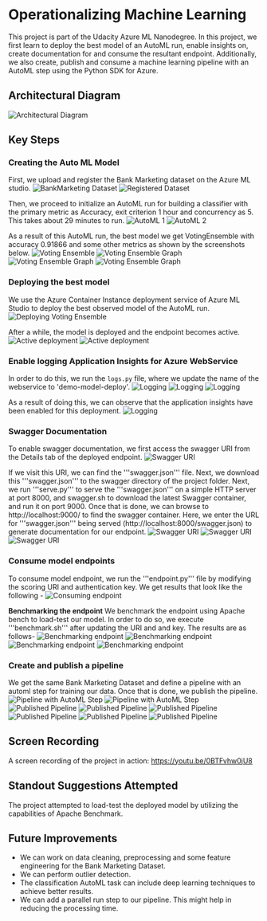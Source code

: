 # Operationalizing Machine Learning

This project is part of the Udacity Azure ML Nanodegree. In this project, we first learn to deploy the best model of an AutoML run, enable insights on, create documentation for and consume the resultant endpoint. Additionally, we also create, publish and consume a machine learning pipeline with an AutoML step using the Python SDK for Azure.

## Architectural Diagram
![Architectural Diagram](pictures/architecture.png)

## Key Steps

### Creating the Auto ML Model
First, we upload and register the Bank Marketing dataset on the Azure ML studio. 
![BankMarketing Dataset](pictures/dataset.png)
![Registered Dataset](pictures/registered-dataset.png)

Then, we proceed to initialize an AutoML run for building a classifier with the primary metric as Accuracy, exit criterion 1 hour and concurrency as 5. This takes about 29 minutes to run.
![AutoML 1](pictures/automl-1.png) 
![AutoML 2](pictures/automl-2.png)

As a result of this AutoML run, the best model we get VotingEnsemble with accuracy 0.91866 and some other metrics as shown by the screenshots below.
![Voting Ensemble](pictures/voting-ensemble-1.png)
![Voting Ensemble Graph](pictures/voting-ensemble-graph-1.png)
![Voting Ensemble Graph](pictures/voting-ensemble-graph-2.png)
![Voting Ensemble Graph](pictures/voting-ensemble-graph-3.png)

### Deploying the best model
We use the Azure Container Instance deployment service of Azure ML Studio to deploy the best observed model of the AutoML run.
![Deploying Voting Ensemble](pictures/deploy-1.png)

After a while, the model is deployed and the endpoint becomes active.
![Active deployment](pictures/deploy-2.png)
![Active deployment](pictures/deploy-3.png)

### Enable logging Application Insights for Azure WebService
In order to do this, we run the ```logs.py``` file, where we update the name of the webservice to 'demo-model-deploy'.
![Logging](pictures/logs-1.png)
![Logging](pictures/logs-2.png)
![Logging](pictures/logs-3.png)

As a result of doing this, we can observe that the application insights have been enabled for this deployment.
![Logging](pictures/logs-4.png)

### Swagger Documentation
To enable swagger documentation, we first access the swagger URI from the Details tab of the deployed endpoint.
![Swagger URI](pictures/swagger-1.png)

If we visit this URI, we can find the '''swagger.json''' file. Next, we download this '''swagger.json''' to the swagger directory of the project folder.
Next, we run '''serve.py''' to serve the '''swagger.json''' on a simple HTTP server at port 8000, and swagger.sh to download the latest Swagger container, and run it on port 9000.
Once that is done, we can browse to http://localhost:9000/ to find the swagger container. Here, we enter the URL for '''swagger.json''' being served (http://localhost:8000/swagger.json) to generate documentation for our endpoint.
![Swagger URI](pictures/swagger-2.png)
![Swagger URI](pictures/swagger-3.png)
![Swagger URI](pictures/swagger-4.png)

### Consume model endpoints
To consume model endpoint, we run the '''endpoint.py''' file by modifying the scoring URI and authentication key. We get results that look like the following - 
![Consuming endpoint](pictures/endpoint.png)

**Benchmarking the endpoint**
We benchmark the endpoint using Apache bench to load-test our model. In order to do so, we execute '''benchmark.sh''' after updating the URI and and key. The results are as follows-
![Benchmarking endpoint](pictures/benchmark-1.png)
![Benchmarking endpoint](pictures/benchmark-2.png)
![Benchmarking endpoint](pictures/benchmark-3.png)
![Benchmarking endpoint](pictures/benchmark-4.png)

### Create and publish a pipeline
We get the same Bank Marketing Dataset and define a pipeline with an automl step for training our data. Once that is done, we publish the pipeline.
![Pipeline with AutoML Step](pictures/pipeline-1.png)
![Pipeline with AutoML Step](pictures/pipeline-2.png)
![Published Pipeline](pictures/published-pipeline-1.png)
![Published Pipeline](pictures/published-pipeline-2.png)
![Published Pipeline](pictures/published-pipeline-3.png)
![Published Pipeline](pictures/published-pipeline-4.png)
![Published Pipeline](pictures/published-pipeline-5.png)
![Published Pipeline](pictures/all-pipelines.png)

## Screen Recording
A screen recording of the project in action:
https://youtu.be/0BTFvhw0jU8

## Standout Suggestions Attempted
The project attempted to load-test the deployed model by utilizing the capabilities of Apache Benchmark.

## Future Improvements
* We can work on data cleaning, preprocessing and some feature engineering for the Bank Marketing Dataset.
* We can perform outlier detection.
* The classification AutoML task can include deep learning techniques to achieve better results.
* We can add a parallel run step to our pipeline. This might help in reducing the processing time.
